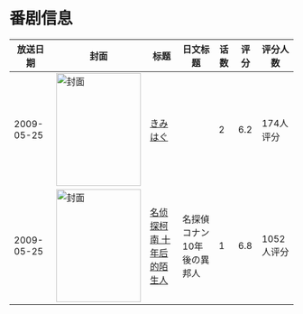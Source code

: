 # 番剧信息

|放送日期|封面|标题|日文标题|话数|评分|评分人数|
|---|---|---|---|---|---|---|
|2009-05-25|<img src="https://bangumi.tv/img/no_icon_subject.png" alt="封面" style="width:150px;height:200px;object-fit:cover;">|[きみはぐ](https://bangumi.tv/subject/61421)||2|6.2|174人评分|
|2009-05-25|<img src="https://lain.bgm.tv/pic/cover/c/8d/d8/38119_BMDpS.jpg" alt="封面" style="width:150px;height:200px;object-fit:cover;">|[名侦探柯南 十年后的陌生人](https://bangumi.tv/subject/38119)|名探偵コナン 10年後の異邦人|1|6.8|1052人评分|

